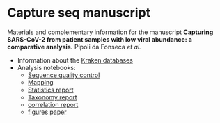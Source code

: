 # Capture seq manuscript

Materials and complementary information for the manuscript **Capturing SARS-CoV-2 from patient samples with low viral abundance: a comparative analysis.** Pipoli da Fonseca *et al.*

* Information about the [Kraken databases](kraken_dbs/README.md)
* Analysis notebooks:
  * [Sequence quality control](notebooks/1_qc.ipynb)
  * [Mapping](notebooks/2_mapping.ipynb)
  * [Statistics report](notebooks/3_report.ipynb)
  * [Taxonomy report](notebooks/4_taxonomy.ipynb)
  * [correlation report](notebooks/5_correlation.ipynb)
  * [figures paper](notebooks/6_figpaper.ipynb)
